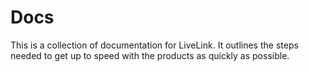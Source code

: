 # Docs

This is a collection of documentation for LiveLink. It outlines the steps needed to get up to speed with the products as quickly as possible.
